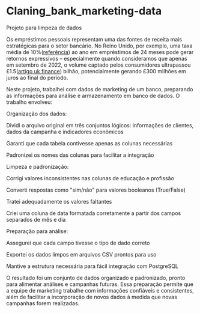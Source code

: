 # Claning_bank_marketing-data
Projeto para limpeza de dados

Os empréstimos pessoais representam uma das fontes de receita mais estratégicas para o setor bancário. No Reino Unido, por exemplo, uma taxa média de 10%([referência](https://www.experian.com/blogs/ask-experian/whats-a-good-interest-rate-for-a-personal-loan/)) ao ano em empréstimos de 24 meses pode gerar retornos expressivos – especialmente quando consideramos que apenas em setembro de 2022, o volume captado pelos consumidores ultrapassou £1.5([artigo uk finance](https://www.ukfinance.org.uk/system/files/2022-12/Household%20Finance%20Review%202022%20Q3-%20Final.pdf)) bilhão, potencialmente gerando £300 milhões em juros ao final do período.

Neste projeto, trabalhei com dados de marketing de um banco, preparando as informações para análise e armazenamento em banco de dados. O trabalho envolveu:

Organização dos dados:

Dividi o arquivo original em três conjuntos lógicos: informações de clientes, dados da campanha e indicadores econômicos

Garanti que cada tabela contivesse apenas as colunas necessárias

Padronizei os nomes das colunas para facilitar a integração

Limpeza e padronização:

Corrigi valores inconsistentes nas colunas de educação e profissão

Converti respostas como "sim/não" para valores booleanos (True/False)

Tratei adequadamente os valores faltantes

Criei uma coluna de data formatada corretamente a partir dos campos separados de mês e dia

Preparação para análise:

Assegurei que cada campo tivesse o tipo de dado correto

Exportei os dados limpos em arquivos CSV prontos para uso

Mantive a estrutura necessária para fácil integração com PostgreSQL

O resultado foi um conjunto de dados organizado e padronizado, pronto para alimentar análises e campanhas futuras. Essa preparação permite que a equipe de marketing trabalhe com informações confiáveis e consistentes, além de facilitar a incorporação de novos dados à medida que novas campanhas forem realizadas.

